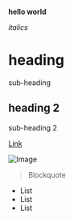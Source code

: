 
**hello world**

*italics*

# heading
sub-heading

## heading 2
sub-heading 2

[Link](http://nba.com)

![Image](https://image-cdn.essentiallysports.com/wp-content/uploads/ratio3x2_1800-1-1536x1024.jpg)

> Blockquote

* List
* List
* List
